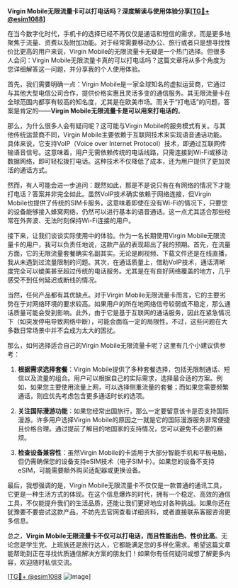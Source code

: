 **Virgin Mobile无限流量卡可以打电话吗？深度解读与使用体验分享[[TG💪+ @esim1088](https://t.me/s/esim1088)]**

在当今数字化时代，手机卡的选择已经不再仅仅是通话和短信的需求，而是更多地聚焦于流量、资费以及附加功能。对于经常需要移动办公、旅行或者只是想寻找性价比更高的用户来说，Virgin Mobile的无限流量卡无疑是一个热门选择。但很多人会问：Virgin Mobile无限流量卡真的可以打电话吗？这篇文章将从多个角度为您详细解答这一问题，并分享我的个人使用体验。

首先，我们需要明确一点：Virgin Mobile是一家全球知名的虚拟运营商，它通过与其他大型电信公司合作，提供价格实惠且灵活多变的通信服务。其无限流量卡在全球范围内都享有较高的知名度，尤其是在欧美市场。而关于“打电话”的问题，答案是肯定的——**Virgin Mobile无限流量卡是可以用来打电话的**。

那么，为什么很多人会有疑问呢？这可能与Virgin Mobile的服务模式有关。与其他传统运营商不同，Virgin Mobile主要依赖于互联网技术来实现语音通话功能。具体来说，它支持VoIP（Voice over Internet Protocol）技术，即通过互联网传输语音信号。这意味着，用户无需依赖传统的电话线路，只需连接到Wi-Fi或移动数据网络，即可轻松拨打电话。这种技术不仅降低了成本，还为用户提供了更加灵活的通话方式。

然而，有人可能会进一步追问：既然如此，那是不是说只有在有网络的情况下才能打电话？答案并非完全如此。虽然VoIP技术确实依赖于网络连接，但Virgin Mobile也提供了传统的SIM卡服务，这意味着即使在没有Wi-Fi的情况下，只要您的设备能够接入蜂窝网络，仍然可以进行基本的语音通话。这一点尤其适合那些经常在外奔波、无法时刻保持Wi-Fi连接的用户。

接下来，让我们谈谈实际使用中的体验。作为一名长期使用Virgin Mobile无限流量卡的用户，我可以负责任地说，这款产品的表现超出了我的预期。首先，在流量方面，它的无限流量套餐确实名副其实。无论是刷视频、下载文件还是在线直播，我从未遇到过流量限制的问题。其次，在通话质量上，借助VoIP技术，通话清晰度完全可以媲美甚至超过传统的电话服务。尤其是在有良好网络覆盖的地方，几乎感受不到任何延迟或断线的情况。

当然，任何产品都有其优缺点。对于Virgin Mobile无限流量卡而言，它的主要劣势在于对网络环境的要求较高。如果用户的所在地网络信号较弱或不稳定，那么通话质量可能会受到影响。此外，由于它是基于互联网的通话服务，因此在紧急情况下（如突发停电导致网络中断），可能会面临一定的局限性。不过，这些问题在大多数日常场景中并不会成为太大的困扰。

那么，如何选择适合自己的Virgin Mobile无限流量卡呢？这里有几个小建议供参考：

1. **根据需求选择套餐**：Virgin Mobile提供了多种套餐选择，包括无限制通话、短信以及流量的组合。用户可以根据自己的实际需求，选择最合适的方案。例如，如果您主要使用流量上网，可以选择侧重流量的套餐；而如果您需要频繁通话，则应优先考虑包含更多通话时长的选项。

2. **关注国际漫游功能**：如果您经常出国旅行，那么一定要留意该卡是否支持国际漫游。许多用户选择Virgin Mobile的原因之一就是它的国际漫游服务非常便捷且价格合理。通过提前了解目的地国家的支持情况，您可以避免不必要的麻烦。

3. **检查设备兼容性**：虽然Virgin Mobile的卡适用于大部分智能手机和平板电脑，但仍需确保您的设备支持eSIM技术（电子SIM卡）。如果您的设备不支持eSIM，可能需要额外购买适配器或更换设备。

最后，我想强调的是，Virgin Mobile无限流量卡不仅仅是一款普通的通讯工具，它更是一种生活方式的体现。在这个信息爆炸的时代，拥有一个稳定、高效的通信工具，不仅能提升我们的生活品质，还能让我们更好地应对各种挑战。如果你还在犹豫要不要尝试这款产品，不妨先去官网查看详细资料，或者直接联系客服咨询更多信息。

总之，**Virgin Mobile无限流量卡不仅可以打电话，而且性能出色、性价比高**。无论您是学生党、上班族还是旅行达人，它都能满足您的多样化需求。希望这篇文章能帮助到正在寻找优质通信解决方案的朋友们！如果你有任何疑问或想了解更多内容，欢迎随时私信交流。

[[TG💪+ @esim1088](https://t.me/s/esim1088) ![Image](https://i.postimg.cc/4NQfJmqS/Snipaste-2025-05-13-00-14-12.png)]